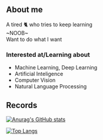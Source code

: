 ## About me
A tired 🐈 who tries to keep learning <br>
~NOOB~<br>
Want to do what I want
### Interested at/Learning about
* Machine Learning, Deep Learning
* Artificial Inteligence
* Computer Vision
* Natural Language Processing

## Records
[![Anurag's GitHub stats](https://github-readme-stats.vercel.app/api?username=sleepncaffeine&show_icons=true&theme=dark)](https://github.com/anuraghazra/github-readme-stats)

[![Top Langs](https://github-readme-stats.vercel.app/api/top-langs/?username=sleepncaffeine&layout=compact&theme=dark)](https://github.com/anuraghazra/github-readme-stats)
